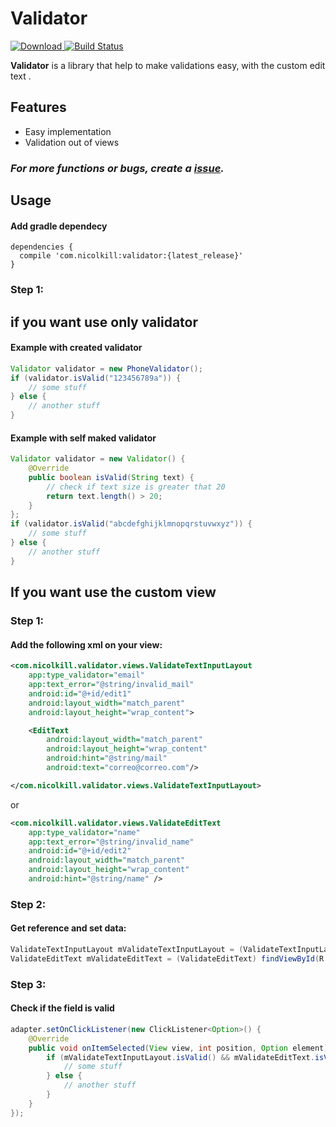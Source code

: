 # Validator
 [ ![Download](https://api.bintray.com/packages/nicolkill/android/Validator/images/download.svg) ](https://bintray.com/nicolkill/android/Validator/_latestVersion)
 [![Build Status](https://travis-ci.org/nicolkill/Validator.svg?branch=master)](https://travis-ci.org/nicolkill/Validator)

**Validator** is a library that help to make validations easy, with the custom edit text .

## Features
  - Easy implementation
  - Validation out of views

### ***For more functions or bugs, create a [issue](https://github.com/nicolkill/Validator/issues).***

## **Usage**
#### Add gradle dependecy
```
dependencies {
  compile 'com.nicolkill:validator:{latest_release}'
}
```
### Step 1:

## if you want use only validator
#### Example with created validator
```java
Validator validator = new PhoneValidator();
if (validator.isValid("123456789a")) {
    // some stuff
} else {
    // another stuff
}
```
#### Example with self maked validator
```java
Validator validator = new Validator() {
    @Override
    public boolean isValid(String text) {
        // check if text size is greater that 20
        return text.length() > 20;
    }
};
if (validator.isValid("abcdefghijklmnopqrstuvwxyz")) {
    // some stuff
} else {
    // another stuff
}
```

## If you want use the custom view

### Step 1:
#### Add the following xml on your view:
```xml
<com.nicolkill.validator.views.ValidateTextInputLayout
    app:type_validator="email"
    app:text_error="@string/invalid_mail"
    android:id="@+id/edit1"
    android:layout_width="match_parent"
    android:layout_height="wrap_content">

    <EditText
        android:layout_width="match_parent"
        android:layout_height="wrap_content"
        android:hint="@string/mail"
        android:text="correo@correo.com"/>

</com.nicolkill.validator.views.ValidateTextInputLayout>
```
or

```xml
<com.nicolkill.validator.views.ValidateEditText
    app:type_validator="name"
    app:text_error="@string/invalid_name"
    android:id="@+id/edit2"
    android:layout_width="match_parent"
    android:layout_height="wrap_content"
    android:hint="@string/name" />
```
### Step 2:
#### Get reference and set data:
```java
ValidateTextInputLayout mValidateTextInputLayout = (ValidateTextInputLayout) findViewById(R.id.edit1);
ValidateEditText mValidateEditText = (ValidateEditText) findViewById(R.id.edit2);
```
### Step 3:
#### Check if the field is valid
```java
adapter.setOnClickListener(new ClickListener<Option>() {
    @Override
    public void onItemSelected(View view, int position, Option element) {
        if (mValidateTextInputLayout.isValid() && mValidateEditText.isValid()) {
            // some stuff
        } else {
            // another stuff
        }
    }
});
```

